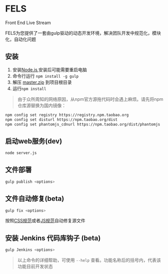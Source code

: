 FELS
======

Front End Live Stream

FELS为您提供了一套由gulp驱动的动态开发环境，解决团队开发中规范化，模块化，自动化问题

## 安装 ##

1.   安装[Node.js](http://nodejs.org/download/),安装后可能需要重启电脑
1.   命令行运行 `npm install -g gulp`
1.   解压 [master.zip](https://github.com/gucong3000/build-script/archive/master.zip) 到项目根目录
1.   运行`npm install`

>   由于众所周知的网络原因，从npm官方源拖代码时会遇上麻烦。请先将npm仓库源替换为国内镜像：

```bash
npm config set registry https://registry.npm.taobao.org
npm config set disturl https://npm.taobao.org/dist
npm config set phantomjs_cdnurl https://npm.taobao.org/dist/phantomjs
```

## 启动web服务(dev)

```bash
node server.js
```

## 文件部署

```bash
gulp publish <options>
```

## 文件自动修复(beta)

```bash
gulp fix <options>
```

按照[CSS规范](./docs/style_standard.md)或者[JS规范](./docs/script_standard.md)自动修复源文件

## 安装 Jenkins 代码库钩子 (beta)

```bash
gulp Jenkins <options>
```

> 以上命令的详细帮助，可使用 `--help` 查看。功能名称后的括号内，代表该功能目前开发状态
